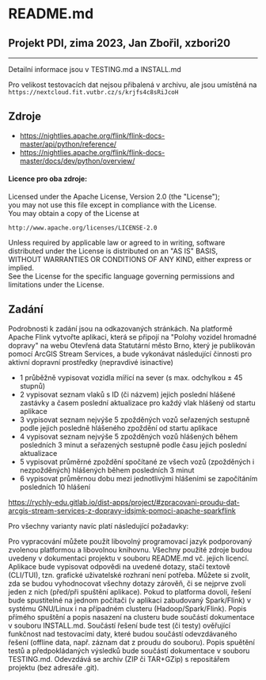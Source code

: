 # README.md

## Projekt PDI, zima 2023, Jan Zbořil, xzbori20

---

Detailní informace jsou v TESTING.md a INSTALL.md

Pro velikost testovacích dat nejsou přibalená v archivu, ale jsou umístěná na `https://nextcloud.fit.vutbr.cz/s/krjfs4c8sRiJcoH`

## Zdroje

- https://nightlies.apache.org/flink/flink-docs-master/api/python/reference/
- https://nightlies.apache.org/flink/flink-docs-master/docs/dev/python/overview/

#### Licence pro oba zdroje:

Licensed under the Apache License, Version 2.0 (the "License");  
you may not use this file except in compliance with the License.  
You may obtain a copy of the License at

    http://www.apache.org/licenses/LICENSE-2.0

Unless required by applicable law or agreed to in writing, software  
distributed under the License is distributed on an "AS IS" BASIS,  
WITHOUT WARRANTIES OR CONDITIONS OF ANY KIND, either express or implied.  
See the License for the specific language governing permissions and  
limitations under the License.

## Zadání

Podrobnosti k zadání jsou na odkazovaných stránkách. Na platformě Apache Flink vytvořte aplikaci, která se připojí na "Polohy vozidel hromadné dopravy" na webu Otevřená data Statutární město Brno, který je publikován pomocí ArcGIS Stream Services, a bude vykonávat následující činnosti pro aktivní dopravní prostředky (nepravdivé isinactive)

- 1 průběžně vypisovat vozidla mířící na sever (s max. odchylkou ± 45 stupnů)
- 2 vypisovat seznam vlaků s ID (či názvem) jejich poslední hlášené zastávky a časem poslední aktualizace pro každý vlak hlášený od startu aplikace
- 3 vypisovat seznam nejvýše 5 zpožděných vozů seřazených sestupně podle jejich posledně hlášeného zpoždění od startu aplikace
- 4 vypisovat seznam nejvýše 5 zpožděných vozů hlášených během posledních 3 minut a seřazených sestupně podle času jejich poslední aktualizace
- 5 vypisovat průměrné zpoždění spočítané ze všech vozů (zpožděných i nezpožděných) hlášených během posledních 3 minut
- 6 vypisovat průměrnou dobu mezi jednotlivými hlášeními se započítáním posledních 10 hlášení

https://rychly-edu.gitlab.io/dist-apps/project/#zpracovani-proudu-dat-arcgis-stream-services-z-dopravy-idsjmk-pomoci-apache-sparkflink

Pro všechny varianty navíc platí následující požadavky:

Pro vypracování můžete použít libovolný programovací jazyk podporovaný zvolenou platformou a libovolnou knihovnu.
Všechny použité zdroje budou uvedeny v dokumentaci projektu v souboru README.md vč. jejich licencí.
Aplikace bude vypisovat odpovědi na uvedené dotazy, stačí textově (CLI/TUI), tzn. grafické uživatelské rozhraní není potřeba.
Můžete si zvolit, zda se budou vyhodnocovat všechny dotazy zárověň, či se nejprve zvolí jeden z nich (před/při spuštění aplikace).
Pokud to platforma dovolí, řešení bude spustitelné na jednom počítači (v aplikaci zabudovaný Spark/Flink) v systému GNU/Linux i na případném clusteru (Hadoop/Spark/Flink).
Popis přímého spuštění a popis nasazení na clusteru bude součástí dokumentace v souboru INSTALL.md.
Součástí řešení bude test (či testy) ověřující funkčnost nad testovacími daty, které budou součástí odevzdávaného řešení (offline data, např. záznam dat z proudu do souboru).
Popis spuětění testů a předpokládaných výsledků bude součástí dokumentace v souboru TESTING.md.
Odevzdává se archiv (ZIP či TAR+GZip) s repositářem projektu (bez adresáře .git).
